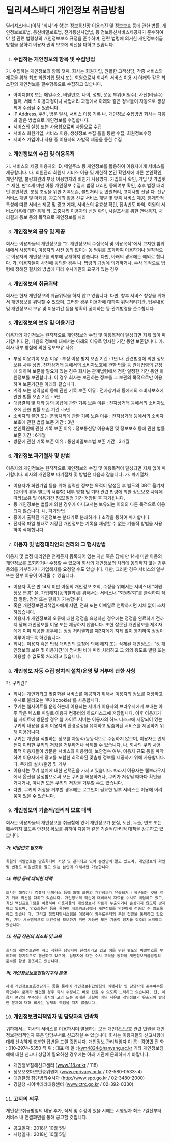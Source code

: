 # 딜리셔스바디 개인정보 취급방침



딜리셔스바디(이하 “회사”라 함)는 정보통신망 이용촉진 및 정보보호 등에 관한 법률, 개인정보보호법, 통신비밀보호법, 전기통신사업법, 등 정보통신서비스제공자가 준수하여야 할 관련 법령상의 개인정보보호 규정을 준수하며, 관련 법령에 의거한 개인정보취급방침을 정하여 이용자 권익 보호에 최선을 다하고 있습니다. 


1. ### 수집하는 개인정보의 항목 및 수집방법

가. 수집하는 개인정보의 항목
첫째, 회사는 회원가입, 원활한 고객상담, 각종 서비스의 제공을 위해 최초 회원가입 당시 또는 회원으로서 회사의 서비스 이용 시 아래와 같은 최소한의 개인정보를 필수항목으로 수집하고 있습니다.
 - 아이디(ID) 또는 메일주소, 비밀번호, 나이, 성별, 운동 부위(비필수), 사진(비필수)
  둘째, 서비스 이용과정이나 사업처리 과정에서 아래와 같은 정보들이 자동으로 생성되어 수집될 수 있습니다.
 - IP Address, 쿠키, 방문 일시, 서비스 이용 기록
  나. 개인정보 수집방법
  회사는 다음과 같은 방법으로 개인정보를 수집합니다.
 - 서비스의 실행 또는 사용함으로써 자동으로 수집
 - 서비스 회원가입, 서비스 이용, 생성정보 수집 틀을 통한 수집, 회원정보수정
 - 서비스 가입이나 사용 중 이용자의 자발적 제공을 통한 수집


2. ### 개인정보의 수집 및 이용목적

가. 서비스의 제공
이용자의 ID, 메일주소 등 개인정보를 활용하여 이용자에게 서비스를 제공합니다.
나. 회원관리
회원제 서비스 이용 및 제한적 본인 확인제에 따른 본인확인, 개인식별, 불량회원의 부정 이용방지와 비인가 사용방지, 가입의사 확인, 가입 및 가입횟수 제한, 만14세 미만 아동 개인정보 수집시 법정 대리인 동의여부 확인, 추후 법정 대리인 본인확인, 분쟁 조정을 위한 기록보존, 불만처리 등 민원처리, 고지사항 전달 
다. 신규 서비스 개발 및 마케팅, 광고에의 활용
신규 서비스 개발 및 맞춤 서비스 제공, 통계학적 특성에 따른 서비스 제공 및 광고 게재, 서비스의 유효성 확인, 접속빈도 파악, 회원의 서비스이용에 대한 통계
라. 고충처리 
이용자의 신원 확인, 사실조사를 위한 연락통지, 처리결과 통보 등의 목적으로 개인정보를 처리


3. ### 개인정보의 공유 및 제공

회사는 이용자들의 개인정보를 "2. 개인정보의 수집목적 및 이용목적"에서 고지한 범위 내에서 사용하며, 이용자의 사전 동의 없이는 동 범위를 초과하여 이용하거나 원칙적으로 이용자의 개인정보를 외부에 공개하지 않습니다. 다만, 아래의 경우에는 예외로 합니다.
가. 이용자들이 사전에 동의한 경우
나. 법령의 규정에 의거하거나, 수사 목적으로 법령에 정해진 절차와 방법에 따라 수사기관의 요구가 있는 경우


4. ### 개인정보의 취급위탁

회사는 현재 개인정보의 취급위탁을 하지 않고 있습니다. 다만, 향후 서비스 향상을 위해서 개인정보를 위탁할 수 있으며, 그러한 경우 이용자에 대하여 위탁처리기관, 업무내용 및 개인정보의 보유 및 이용기간 등을 명확히 공지하는 등 관계법령을 준수합니다.


5. ### 개인정보의 보유 및 이용기간

이용자의 개인정보는 원칙적으로 개인정보의 수집 및 이용목적이 달성되면 지체 없이 파기합니다. 단, 다음의 정보에 대해서는 아래의 이유로 명시한 기간 동안 보존합니다.
가. 회사 내부 방침에 의한 정보보유 사유
 - 부정 이용기록 
   보존 이유 : 부정 이용 방지
   보존 기간 : 1년
   나. 관련법령에 의한 정보보유 사유
   상법, 전자상거래 등에서의 소비자보호에 관한 법률 등 관계법령의 규정에 의하여 보존할 필요가 있는 경우 회사는 관계법령에서 정한 일정한 기간 동안 회원정보를 보관합니다. 이 경우 회사는 보관하는 정보를 그 보관의 목적으로만 이용하며 보존기간은 아래와 같습니다.
 - 계약 또는 청약철회 등에 관한 기록
   보존 이유 : 전자상거래 등에서의 소비자보호에 관한 법률
   보존 기간 : 5년
 - 대금결제 및 재화 등의 공급에 관한 기록
   보존 이유 : 전자상거래 등에서의 소비자보호에 관한 법률
   보존 기간 : 5년
 - 소비자의 불만 또는 분쟁처리에 관한 기록
   보존 이유 : 전자상거래 등에서의 소비자보호에 관한 법률
   보존 기간 : 3년
 - 본인확인에 관한 기록
   보존 이유 : 정보통신망 이용촉진 및 정보보호 등에 관한 법률
   보존 기간 : 6개월
 - 방문에 관한 기록
   보존 이유 : 통신비밀보호법
   보존 기간 : 3개월


6. ### 개인정보 파기절차 및 방법

이용자의 개인정보는 원칙적으로 개인정보의 수집 및 이용목적이 달성되면 지체 없이 파기합니다. 회사의 개인정보 파기절차 및 방법은 다음과 같습니다.
 가. 파기절차
  - 이용자가 회원가입 등을 위해 입력한 정보는 목적이 달성된 후 별도의 DB로 옮겨져(종이의 경우 별도의 서류함) 내부 방침 및 기타 관련 법령에 의한 정보보호 사유에 따라(보유 및 이용기간 참조)일정 기간 저장된 후 파기됩니다.
  - 동 개인정보는 법률에 의한 경우가 아니고서는 보유되는 이외의 다른 목적으로 이용되지 않습니다.
     나. 파기방법
  - 종이에 출력된 개인정보는 분쇄기로 분쇄하거나 소각을 통하여 파기합니다.
- 전자적 파일 형태로 저장된 개인정보는 기록을 재생할 수 없는 기술적 방법을 사용하여 삭제합니다.


7. ### 이용자 및 법정대리인의 권리와 그 행사방법

이용자 및 법정 대리인은 언제든지 등록되어 있는 자신 혹은 당해 만 14세 미만 아동의 개인정보를 조회하거나 수정할 수 있으며 회사의 개인정보의 처리에 동의하지 않는 경우 동의를 거부하거나 가입해지를 요청할 수도 있습니다. 다만, 그러한 경우 서비스의 일부 또는 전부 이용이 어려울 수 있습니다.
  - 이용자 혹은 만 14세 미만 아동의 개인정보 조회, 수정을 위해서는 서비스내 "회원정보 변경" 을, 가입해지(동의철회)를 위해서는 서비스내 "회원탈퇴"를 클릭하여 직접 열람, 정정 또는 탈퇴가 가능합니다.
  - 혹은 개인정보관리책임자에게 서면, 전화 또는 이메일로 연락하시면 지체 없이 조치하겠습니다.
  - 이용자가 개인정보의 오류에 대한 정정을 요청하신 경우에는 정정을 완료하기 전까지 당해 개인정보를 이용 또는 제공하지 않습니다. 또한 잘못된 개인정보를 제3 자에게 이미 제공한 경우에는 정정 처리결과를 제3자에게 지체 없이 통지하여 정정이 이루어지도록 하겠습니다.
  - 회사는 이용자 혹은 법정 대리인의 요청에 의해 해지 또는 삭제된 개인정보는 "5. 개인정보의 보유 및 이용기간"에 명시된 바에 따라 처리하고 그 외의 용도로 열람 또는 이용할 수 없도록 처리하고 있습니다.


8. ### 개인정보 자동 수집 장치의 설치/운영 및 거부에 관한 사항

가. 쿠키란?
 - 회사는 개인화되고 맞춤화된 서비스를 제공하기 위해서 이용자의 정보를 저장하고 수시로 불러오는 '쿠키(cookie)'를 사용합니다.
 - 쿠키는 웹사이트를 운영하는데 이용되는 서버가 이용자의 브라우저에게 보내는 아주 작은 텍스트 파일로 이용자 컴퓨터의 하드디스크에 저장됩니다. 이후 이용자가 웹 사이트에 방문할 경우 웹 사이트 서버는 이용자의 하드 디스크에 저장되어 있는 쿠키의 내용을 읽어 이용자의 환경설정을 유지하고 맞춤화된 서비스를 제공하기 위해 이용됩니다.
 - 쿠키는 개인을 식별하는 정보를 자동적/능동적으로 수집하지 않으며, 이용자는 언제든지 이러한 쿠키의 저장을 거부하거나 삭제할 수 있습니다.
  나. 회사의 쿠키 사용 목적
    이용자들이 방문한 서비스의 이용형태, 보안접속 여부, 이용자 규모 등을 파악하여 이용자에게 광고를 포함한 최적화된 맞춤형 정보를 제공하기 위해 사용합니다.
  다. 쿠키의 설치/운영 및 거부
 - 이용자는 쿠키 설치에 대한 선택권을 가지고 있습니다. 따라서 이용자는 웹브라우저에서 옵션을 설정함으로써 모든 쿠키를 허용하거나, 쿠키가 저장될 때마다 확인을 거치거나, 아니면 모든 쿠키의 저장을 거부할 수도 있습니다.
 - 다만, 쿠키의 저장을 거부할 경우에는 로그인이 필요한 일부 서비스는 이용에 어려움이 있을 수 있습니다.


9. ### 개인정보의 기술적/관리적 보호 대책

회사는 이용자들의 개인정보를 취급함에 있어 개인정보가 분실, 도난, 누출, 변조 또는 훼손되지 않도록 안전성 확보를 위하여 다음과 같은 기술적/관리적 대책을 강구하고 있습니다.

##### 가. 비밀번호 암호화

    회원의 비밀번호는 암호화되어 저장 및 관리되고 있어 본인만이 알고 있으며, 개인정보의 확인 및 변경도 비밀번호를 알고 있는 본인에 의해서만 가능합니다.
##### 나. 해킹 등에 대비한 대책

    회사는 해킹이나 컴퓨터 바이러스 등에 의해 회원의 개인정보가 유출되거나 훼손되는 것을 막기 위해 최선을 다하고 있습니다. 개인정보의 훼손에 대비해서 자료를 수시로 백업하고 있고, 최신 백신프로그램을 이용하여 이용자들의 개인정보나 자료가 누출되거나 손상되지 않도록 방지하고 있으며, 암호화통신 등을 통하여 네트워크상에서 개인정보를 안전하게 전송할 수 있도록 하고 있습니 다. 그리고 침입차단시스템을 이용하여 외부로부터의 무단 접근을 통제하고 있으며, 기타 시스템적으로 보안성을 확보하기 위한 가능한 모든 기술적 장치를 갖추려 노력하고 있습니다.
##### 다. 취급 직원의 최소화 및 교육

    회사의 개인정보관련 취급 직원은 담당자에 한정시키고 있고 이를 위한 별도의 비밀번호를 부여하여 정기적으로 갱신하고 있으며, 담당자에 대한 수시 교육을 통하여 개인정보취급방침의 준수를 항상 강조하고 있습니다.
##### 라. 개인정보보호전담기구의 운영

    사내 개인정보보호전담기구 등을 통하여 개인정보취급방침의 이행사항 및 담당자의 준수여부를 확인하여 문제가 발견될 경우 즉시 수정하고 바로 잡을 수 있도록 노력하고 있습니다. 단, 이용자 본인의 부주의나 회사의 고의 또는 중대한 과실이 아닌 사유로 개인정보가 유출되어 발생한 문제에 대해 회사는 일체의 책임을 지지 않습니다.


10. ### 개인정보관리책임자 및 담당자의 연락처

귀하께서는 회사의 서비스를 이용하시며 발생하는 모든 개인정보보호 관련 민원을 개인정보관리책임자 혹은 담당부서로 신고하실 수 있습니다. 회사는 이용자들의 신고사항에 대해 신속하게 충분한 답변을 드릴 것입니다.
개인정보 관리책임자
이 름 : 김영민
전 화 : 010-2974-5350   직 위 : 대표
메 일 : kym4824@hanyang.ac.kr
기타 개인정보침해에 대한 신고나 상담이 필요하신 경우에는 아래 기관에 문의하시기 바랍니다.
- 개인정보침해신고센터 (www.118.or.kr / 118)
- 정보보호마크인증위원회 (www.eprivacy.or.kr / 02-580-0533~4)
- 대검찰청 첨단범죄수사과 (http://www.spo.go.kr / 02-3480-2000)
- 경찰청 사이버테러대응센터 (www.ctrc.go.kr / 02-392-0330)


11. ### 고지의 의무

개인정보취급방침의 내용 추가, 삭제 및 수정이 있을 시에는 시행일자 최소 7일전부터 서비스 내 연결화면을 통해 공고할 것입니다.
- 공고일자 : 2018년 10월 5일
- 시행일자 : 2018년 10월 5일